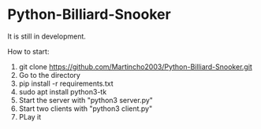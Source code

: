 # Python-Billiard-Snooker

It is still in development.

How to start:
1. git clone https://github.com/Martincho2003/Python-Billiard-Snooker.git
2. Go to the directory
3. pip install -r requirements.txt
4. sudo apt install python3-tk
5. Start the server with "python3 server.py"
6. Start two clients with "python3 client.py"
7. PLay it 
